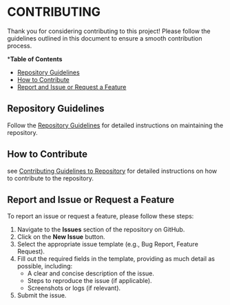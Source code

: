 # CONTRIBUTING

Thank you for considering contributing to this project! Please follow the guidelines outlined in this document to ensure a smooth contribution process.

***Table of Contents**
- [Repository Guidelines](#repository-guidelines)
- [How to Contribute](#how-to-contribute)
- [Report and Issue or Request a Feature](#report-and-issue-or-request-a-feature)

## Repository Guidelines

Follow the [Repository Guidelines](https://github.com/DigiXess/repo-guidelines/blob/main/document-repo-guidelines.md "Repository Guidelines") for detailed instructions on maintaining the repository.

## How to Contribute

see [Contributing Guidelines to Repository](https://github.com/DigiXess/repo-guidelines/blob/main/document/contributing-to-repository.md "Contributing Guidelines to Repository") for detailed instructions on how to contribute to the repository.

## Report and Issue or Request a Feature
  
To report an issue or request a feature, please follow these steps:

1. Navigate to the **Issues** section of the repository on GitHub.
2. Click on the **New Issue** button.
3. Select the appropriate issue template (e.g., Bug Report, Feature Request).
4. Fill out the required fields in the template, providing as much detail as possible, including:
   - A clear and concise description of the issue.
   - Steps to reproduce the issue (if applicable).
   - Screenshots or logs (if relevant).
5. Submit the issue.

